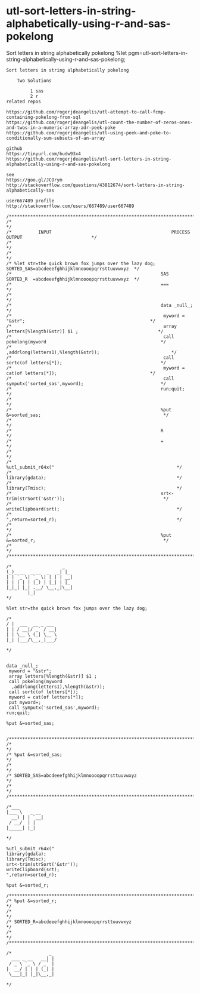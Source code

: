 # utl-sort-letters-in-string-alphabetically-using-r-and-sas-pokelong
Sort letters in string alphabetically pokelong
    %let pgm=utl-sort-letters-in-string-alphabetically-using-r-and-sas-pokelong;

    Sort letters in string alphabetically pokelong

        Two Solutions

             1 sas
             2 r
    related repos                                                                                                   
                                                                                                                    
    https://github.com/rogerjdeangelis/utl-attempt-to-call-fcmp-containing-pokelong-from-sql                        
    https://github.com/rogerjdeangelis/utl-count-the-number-of-zeros-ones-and-twos-in-a-numeric-array-adr-peek-poke 
    https://github.com/rogerjdeangelis/utl-using-peek-and-poke-to-conditionally-sum-subsets-of-an-array                          

    github
    https://tinyurl.com/budw93x4
    https://github.com/rogerjdeangelis/utl-sort-letters-in-string-alphabetically-using-r-and-sas-pokelong

    see
    https://goo.gl/JCOrym
    http://stackoverflow.com/questions/43812674/sort-letters-in-string-alphabetically-sas

    user667489 profile
    http://stackoverflow.com/users/667489/user667489

    /**************************************************************************************************************************/
    /*                                                                                                                        */
    /*          INPUT                                             PROCESS                     OUTPUT                          */
    /*                                                                                                                        */
    /*                                                                                                                        */
    /* %let str=the quick brown fox jumps over the lazy dog;                  SORTED_SAS=abcdeeefghhijklmnoooopqrrsttuuvwxyz  */
    /*                                                        SAS             SORTED_R  =abcdeeefghhijklmnoooopqrrsttuuvwxyz  */
    /*                                                        ===                                                             */
    /*                                                                                                                        */
    /*                                                        data _null_;                                                    */
    /*                                                         myword = "&str";                                               */
    /*                                                         array letters[%length(&str)] $1 ;                              */
    /*                                                         call pokelong(myword                                           */
    /*                                                          ,addrlong(letters1),%length(&str));                           */
    /*                                                         call sortc(of letters[*]);                                     */
    /*                                                         myword = cat(of letters[*]);                                   */
    /*                                                         call symputx('sorted_sas',myword);                             */
    /*                                                        run;quit;                                                       */
    /*                                                                                                                        */
    /*                                                        %put &=sorted_sas;                                              */
    /*                                                                                                                        */
    /*                                                        R                                                               */
    /*                                                        =                                                               */
    /*                                                                                                                        */
    /*                                                        %utl_submit_r64x("                                              */
    /*                                                        library(gdata);                                                 */
    /*                                                        library(Tmisc);                                                 */
    /*                                                        srt<-trim(strSort('&str'));                                     */
    /*                                                        writeClipboard(srt);                                            */
    /*                                                        ",return=sorted_r);                                             */
    /*                                                                                                                        */
    /*                                                        %put &=sorted_r;                                                */
    /*                                                                                                                        */
    /**************************************************************************************************************************/

    /*                   _
    (_)_ __  _ __  _   _| |_
    | | `_ \| `_ \| | | | __|
    | | | | | |_) | |_| | |_
    |_|_| |_| .__/ \__,_|\__|
            |_|
    */

    %let str=the quick brown fox jumps over the lazy dog;

    /*
    / |  ___  __ _ ___
    | | / __|/ _` / __|
    | | \__ \ (_| \__ \
    |_| |___/\__,_|___/

    */


    data _null_;
     myword = "&str";
     array letters[%length(&str)] $1 ;
     call pokelong(myword
      ,addrlong(letters1),%length(&str));
     call sortc(of letters[*]);
     myword = cat(of letters[*]);
     put myword=;
     call symputx('sorted_sas',myword);
    run;quit;

    %put &=sorted_sas;


    /**************************************************************************************************************************/
    /*                                                                                                                        */
    /* %put &=sorted_sas;                                                                                                     */
    /*                                                                                                                        */
    /* SORTED_SAS=abcdeeefghhijklmnoooopqrrsttuuvwxyz                                                                         */
    /*                                                                                                                        */
    /**************************************************************************************************************************/

    /*___
    |___ \   _ __
      __) | | `__|
     / __/  | |
    |_____| |_|

    */

    %utl_submit_r64x("
    library(gdata);
    library(Tmisc);
    srt<-trim(strSort('&str'));
    writeClipboard(srt);
    ",return=sorted_r);

    %put &=sorted_r;

    /**************************************************************************************************************************/
    /* %put &=sorted_r;                                                                                                       */
    /*                                                                                                                        */
    /* SORTED_R=abcdeeefghhijklmnoooopqrrsttuuvwxyz                                                                           */
    /*                                                                                                                        */
    /**************************************************************************************************************************/

    /*              _
      ___ _ __   __| |
     / _ \ `_ \ / _` |
    |  __/ | | | (_| |
     \___|_| |_|\__,_|

    */
